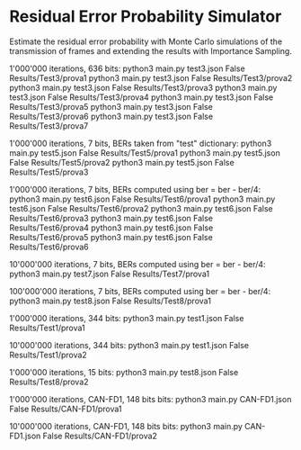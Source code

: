 # Residual Error Probability Simulator

Estimate the residual error probability with Monte Carlo simulations of the transmission of frames and extending the results with Importance Sampling.

1'000'000 iterations, 636 bits:
python3 main.py test3.json False Results/Test3/prova1
python3 main.py test3.json False Results/Test3/prova2
python3 main.py test3.json False Results/Test3/prova3
python3 main.py test3.json False Results/Test3/prova4
python3 main.py test3.json False Results/Test3/prova5
python3 main.py test3.json False Results/Test3/prova6
python3 main.py test3.json False Results/Test3/prova7

1'000'000 iterations, 7 bits, BERs taken from "test" dictionary:
python3 main.py test5.json False Results/Test5/prova1
python3 main.py test5.json False Results/Test5/prova2
python3 main.py test5.json False Results/Test5/prova3

1'000'000 iterations, 7 bits, BERs computed using ber = ber - ber/4:
python3 main.py test6.json False Results/Test6/prova1
python3 main.py test6.json False Results/Test6/prova2
python3 main.py test6.json False Results/Test6/prova3
python3 main.py test6.json False Results/Test6/prova4
python3 main.py test6.json False Results/Test6/prova5
python3 main.py test6.json False Results/Test6/prova6

10'000'000 iterations, 7 bits, BERs computed using ber = ber - ber/4:
python3 main.py test7.json False Results/Test7/prova1

100'000'000 iterations, 7 bits, BERs computed using ber = ber - ber/4:
python3 main.py test8.json False Results/Test8/prova1

1'000'000 iterations, 344 bits:
python3 main.py test1.json False Results/Test1/prova1

10'000'000 iterations, 344 bits:
python3 main.py test1.json False Results/Test1/prova2

1'000'000 iterations, 15 bits:
python3 main.py test8.json False Results/Test8/prova2

1'000'000 iterations, CAN-FD1, 148 bits bits:
python3 main.py CAN-FD1.json False Results/CAN-FD1/prova1

10'000'000 iterations, CAN-FD1, 148 bits bits:
python3 main.py CAN-FD1.json False Results/CAN-FD1/prova2